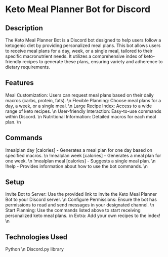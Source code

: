 # Keto Meal Planner Bot for Discord
## Description
The Keto Meal Planner Bot is a Discord bot designed to help users follow a ketogenic diet by providing personalized meal plans. This bot allows users to receive meal plans for a day, week, or a single meal, tailored to their specific macronutrient needs. It utilizes a comprehensive index of keto-friendly recipes to generate these plans, ensuring variety and adherence to dietary requirements.
## Features
Meal Customization: Users can request meal plans based on their daily macros (carbs, protein, fats). \n
Flexible Planning: Choose meal plans for a day, a week, or a single meal. \n
Large Recipe Index: Access to a wide range of keto recipes. \n
User-friendly Interaction: Easy-to-use commands within Discord. \n
Nutritional Information: Detailed macros for each meal plan. \n
## Commands
!mealplan day [calories] - Generates a meal plan for one day based on specified macros. \n
!mealplan week [calories] - Generates a meal plan for one week. \n
!mealplan meal [calories] - Suggests a single meal plan. \n
!help - Provides information about how to use the bot commands. \n
## Setup
Invite Bot to Server: Use the provided link to invite the Keto Meal Planner Bot to your Discord server. \n
Configure Permissions: Ensure the bot has permissions to read and send messages in your designated channel. \n
Start Planning: Use the commands listed above to start receiving personalized keto meal plans. \n
Extra: Add your own recipes to the index! \n
## Technologies Used
Python \n
Discord.py library
